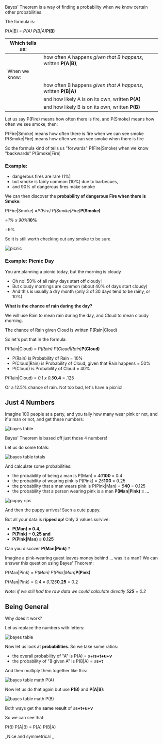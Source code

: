 

Bayes' Theorem is a way of finding a probability when we know certain other probabilities.

The formula is:

P(A|B) = _P(A) P(B|A)_**P(B)**

|Which tells us:| | |
| --- | --- | --- |
| | how often A happens *given that B happens*, written **P(A\|B)**, | |
| When we know:| | |
| | how often B happens *given that A happens*, written **P(B\|A)** | 
| | and how likely A is on its own, written **P(A)** | 
| | and how likely B is on its own, written **P(B)** | 

Let us say P(Fire) means how often there is fire, and P(Smoke) means how often we see smoke, then:

P(Fire|Smoke) means how often there is fire when we can see smoke  
P(Smoke|Fire) means how often we can see smoke when there is fire

So the formula kind of tells us "forwards" P(Fire|Smoke) when we know "backwards" P(Smoke|Fire)

### Example:

- dangerous fires are rare (1%)
- but smoke is fairly common (10%) due to barbecues,
- and 90% of dangerous fires make smoke

We can then discover the **probability of dangerous Fire when there is Smoke**:

P(Fire|Smoke) =_P(Fire) P(Smoke|Fire)_**P(Smoke)**

\=_1% x 90%_**10%**

\=9%

So it is still worth checking out any smoke to be sure.

![picnic](https://www.mathsisfun.com/data/images/picnic.jpg)

### Example: Picnic Day

You are planning a picnic today, but the morning is cloudy

- Oh no! 50% of all rainy days start off cloudy!
- But cloudy mornings are common (about 40% of days start cloudy)
- And this is usually a dry month (only 3 of 30 days tend to be rainy, or 10%)

**What is the chance of rain during the day?**

We will use Rain to mean rain during the day, and Cloud to mean cloudy morning.

The chance of Rain given Cloud is written P(Rain|Cloud)

So let's put that in the formula:

P(Rain|Cloud) = _P(Rain) P(Cloud|Rain)_**P(Cloud)**

- P(Rain) is Probability of Rain = 10%
- P(Cloud|Rain) is Probability of Cloud, given that Rain happens = 50%
- P(Cloud) is Probability of Cloud = 40%

P(Rain|Cloud) = _0.1 x 0.5_**0.4**  = .125

Or a 12.5% chance of rain. Not too bad, let's have a picnic!

## Just 4 Numbers

Imagine 100 people at a party, and you tally how many wear pink or not, and if a man or not, and get these numbers:

![bayes table](https://www.mathsisfun.com/data/images/bayes-table-pink-man.svg)

Bayes' Theorem is based off just those 4 numbers!

Let us do some totals:

![bayes table totals](https://www.mathsisfun.com/data/images/bayes-table-pink-man-tot.svg)

And calculate some probabilities:

-   the probability of being a man is P(Man) = _40_**100** = 0.4
-   the probability of wearing pink is P(Pink) = _25_**100** = 0.25
-   the probability that a man wears pink is P(Pink|Man) = _5_**40** = 0.125
-   the probability that a person wearing pink is a man **P(Man|Pink) = ...**

![puppy rips](https://www.mathsisfun.com/data/images/arrow-pup-rip.jpg)

And then the puppy arrives! Such a cute puppy.

But all your data is **ripped up**! Only 3 values survive:

-   **P(Man) = 0.4,**
-   **P(Pink) = 0.25 and**
-   **P(Pink|Man) = 0.125**

Can you discover **P(Man|Pink)** ?

Imagine a pink-wearing guest leaves money behind ... was it a man? We can answer this question using Bayes' Theorem:

P(Man|Pink) = _P(Man) P(Pink|Man)_**P(Pink)**

P(Man|Pink) = _0.4 × 0.125_**0.25** = 0.2

_Note: if we still had the raw data we could calculate directly _5_**25** = 0.2_

## Being General

Why does it work?

Let us replace the numbers with letters:

![bayes table](https://www.mathsisfun.com/data/images/bayes-table.svg)

Now let us look at **probabilities**. So we take some ratios:

-   the overall probability of "A" is P(A) = _s+t_**s+t+u+v**
-   the probability of "B given A" is P(B|A) = _s_**s+t**

And then multiply them together like this:

![bayes table math P(A)](https://www.mathsisfun.com/data/images/bayes-table-math-a.svg)

Now let us do that again but use **P(B)** and **P(A|B)**:

![bayes table math P(B)](https://www.mathsisfun.com/data/images/bayes-table-math-b.svg)

Both ways get the **same result** of _s_**s+t+u+v**

So we can see that:

P(B) P(A|B) = P(A) P(B|A)

_Nice and symmetrical _




